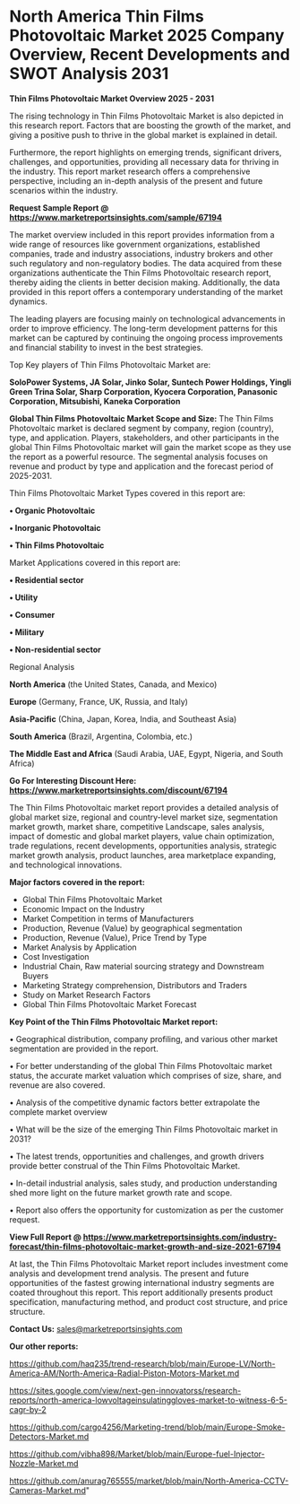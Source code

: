 # North America Thin Films Photovoltaic Market 2025 Company Overview, Recent Developments and SWOT Analysis 2031

<Strong> Thin Films Photovoltaic Market Overview 2025 - 2031</strong>

The rising technology in Thin Films Photovoltaic Market is also depicted in this research report. Factors that are boosting the growth of the market, and giving a positive push to thrive in the global market is explained in detail.

Furthermore, the report highlights on emerging trends, significant drivers, challenges, and opportunities, providing all necessary data for thriving in the industry. This report market research offers a comprehensive perspective, including an in-depth analysis of the present and future scenarios within the industry.

<strong>Request Sample Report @ <a href=https://www.marketreportsinsights.com/sample/67194>https://www.marketreportsinsights.com/sample/67194</a></strong>

The market overview included in this report provides information from a wide range of resources like government organizations, established companies, trade and industry associations, industry brokers and other such regulatory and non-regulatory bodies. The data acquired from these organizations authenticate the Thin Films Photovoltaic research report, thereby aiding the clients in better decision making. Additionally, the data provided in this report offers a contemporary understanding of the market dynamics.

The leading players are focusing mainly on technological advancements in order to improve efficiency. The long-term development patterns for this market can be captured by continuing the ongoing process improvements and financial stability to invest in the best strategies.

Top Key players of Thin Films Photovoltaic Market are:

<strong>SoloPower Systems, JA Solar, Jinko Solar, Suntech Power Holdings, Yingli Green Trina Solar, Sharp Corporation, Kyocera Corporation, Panasonic Corporation, Mitsubishi, Kaneka Corporation</strong>

<strong><b>Global Thin Films Photovoltaic Market Scope and Size:</b></strong>
The Thin Films Photovoltaic market is declared segment by company, region (country), type, and application. Players, stakeholders, and other participants in the global Thin Films Photovoltaic market will gain the market scope as they use the report as a powerful resource. The segmental analysis focuses on revenue and product by type and application and the forecast period of 2025-2031.

Thin Films Photovoltaic Market Types covered in this report are:

<strong>• Organic Photovoltaic

• Inorganic Photovoltaic

• Thin Films Photovoltaic</strong>

Market Applications covered in this report are:

<strong>• Residential sector

• Utility

• Consumer

• Military

• Non-residential sector</strong> 

Regional Analysis

<strong>North America</strong> (the United States, Canada, and Mexico)

<strong>Europe</strong> (Germany, France, UK, Russia, and Italy)

<strong>Asia-Pacific</strong> (China, Japan, Korea, India, and Southeast Asia)

<strong>South America</strong> (Brazil, Argentina, Colombia, etc.)

<strong>The Middle East and Africa</strong> (Saudi Arabia, UAE, Egypt, Nigeria, and South Africa)

<strong>Go For Interesting Discount Here: <a href=https://www.marketreportsinsights.com/discount/67194>https://www.marketreportsinsights.com/discount/67194</a></strong>

The Thin Films Photovoltaic market report provides a detailed analysis of global market size, regional and country-level market size, segmentation market growth, market share, competitive Landscape, sales analysis, impact of domestic and global market players, value chain optimization, trade regulations, recent developments, opportunities analysis, strategic market growth analysis, product launches, area marketplace expanding, and technological innovations.

<strong><b>Major factors covered in the report:</b></strong>
<ul>
  <li>Global Thin Films Photovoltaic Market </li>
  <li>Economic Impact on the Industry</li>
  <li>Market Competition in terms of Manufacturers</li>
  <li>Production, Revenue (Value) by geographical segmentation</li>
  <li>Production, Revenue (Value), Price Trend by Type</li>
  <li>Market Analysis by Application</li>
  <li>Cost Investigation</li>
  <li>Industrial Chain, Raw material sourcing strategy and Downstream Buyers</li>
  <li>Marketing Strategy comprehension, Distributors and Traders</li>
  <li>Study on Market Research Factors</li>
  <li>Global Thin Films Photovoltaic Market Forecast</li>
</ul>

<strong><b>Key Point of the Thin Films Photovoltaic Market report:</b></strong>

• Geographical distribution, company profiling, and various other market segmentation are provided in the report.

• For better understanding of the global Thin Films Photovoltaic market status, the accurate market valuation which comprises of size, share, and revenue are also covered.

• Analysis of the competitive dynamic factors better extrapolate the complete market overview

• What will be the size of the emerging Thin Films Photovoltaic market in 2031?

• The latest trends, opportunities and challenges, and growth drivers provide better construal of the Thin Films Photovoltaic Market.

• In-detail industrial analysis, sales study, and production understanding shed more light on the future market growth rate and scope.

• Report also offers the opportunity for customization as per the customer request.

<strong><b>View Full Report @ <a href=https://www.marketreportsinsights.com/industry-forecast/thin-films-photovoltaic-market-growth-and-size-2021-67194>https://www.marketreportsinsights.com/industry-forecast/thin-films-photovoltaic-market-growth-and-size-2021-67194</a></b></strong>


At last, the Thin Films Photovoltaic Market report includes investment come analysis and development trend analysis. The present and future opportunities of the fastest growing international industry segments are coated throughout this report. This report additionally presents product specification, manufacturing method, and product cost structure, and price structure.

<strong>Contact Us:</strong>
sales@marketreportsinsights.com

<strong>Our other reports:</strong>

<a href=https://github.com/haq235/trend-research/blob/main/Europe-LV/North-America-AM/North-America-Radial-Piston-Motors-Market.md>https://github.com/haq235/trend-research/blob/main/Europe-LV/North-America-AM/North-America-Radial-Piston-Motors-Market.md</a>

<a href=https://sites.google.com/view/next-gen-innovatorss/research-reports/north-america-lowvoltageinsulatinggloves-market-to-witness-6-5-cagr-by-2>https://sites.google.com/view/next-gen-innovatorss/research-reports/north-america-lowvoltageinsulatinggloves-market-to-witness-6-5-cagr-by-2</a>

<a href=https://github.com/cargo4256/Marketing-trend/blob/main/Europe-Smoke-Detectors-Market.md>https://github.com/cargo4256/Marketing-trend/blob/main/Europe-Smoke-Detectors-Market.md</a>

<a href=https://github.com/vibha898/Market/blob/main/Europe-fuel-Injector-Nozzle-Market.md>https://github.com/vibha898/Market/blob/main/Europe-fuel-Injector-Nozzle-Market.md</a>

<a href=https://github.com/anurag765555/market/blob/main/North-America-CCTV-Cameras-Market.md>https://github.com/anurag765555/market/blob/main/North-America-CCTV-Cameras-Market.md</a>"
